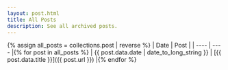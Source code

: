 ```yaml
---
layout: post.html
title: All Posts
description: See all archived posts.
---
```

{% assign all_posts = collections.post | reverse %}
| Date | Post |
| ---- | ---- |{% for post in all_posts %}
| {{ post.data.date | date_to_long_string }} | [{{ post.data.title }}]({{ post.url }}) |{% endfor %}